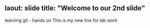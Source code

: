 laout: slide
title: "Welcome to our 2nd slide"
---
learning git - hands on
This is my new line for lab work
